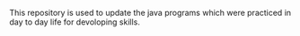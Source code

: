 This repository is used to update the java programs which were practiced in day to day life for devoloping skills.
